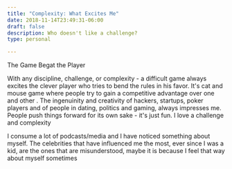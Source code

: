 ```yaml
---
title: "Complexity: What Excites Me"
date: 2018-11-14T23:49:31-06:00
draft: false
description: Who doesn't like a challenge?
type: personal

---
```

<p>
The Game Begat the Player
</p>
<p>
With any discipline, challenge, or complexity - a difficult game always excites the clever player who tries to bend the rules in his favor. It's cat and mouse game where people try to gain a competitive advantage over one and other . The ingenuinity and creativity of hackers, startups, poker players and of people in dating, politics and gaming, always impresses me. People push things forward for its own sake - it's just fun. I love a challenge and complexity
</p>
<p>
I consume a lot of podcasts/media and I have noticed something about myself. The celebrities that have influenced me the most, ever since I was a kid, are the ones that are misunderstood, maybe it is because I feel that way about myself sometimes
</p>
